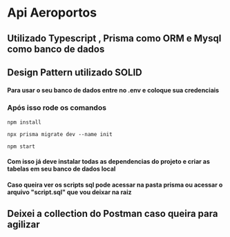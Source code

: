 

# Api Aeroportos 



## Utilizado Typescript , Prisma como ORM e Mysql como banco de dados
## Design Pattern utilizado SOLID

#### Para usar o seu banco de dados entre no .env e coloque sua credenciais

### Após isso rode os comandos

```
npm install

npx prisma migrate dev --name init 

npm start
```


#### Com isso já deve instalar todas as dependencias do projeto e criar as tabelas em seu banco de dados local

#### Caso queira ver os scripts sql pode acessar na pasta prisma ou acessar o arquivo "script.sql" que vou deixar na raiz

## Deixei a collection do Postman caso queira para agilizar
